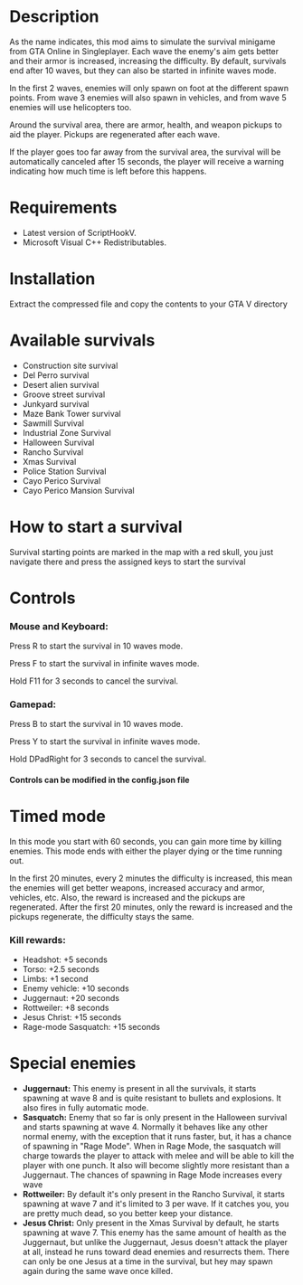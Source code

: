 # Description

As the name indicates, this mod aims to simulate the survival minigame from GTA Online in Singleplayer. Each wave the enemy's aim gets better and their armor is increased, increasing the difficulty. By default, survivals end after 10 waves, but they can also be started in infinite waves mode.

In the first 2 waves, enemies will only spawn on foot at the different spawn points. From wave 3 enemies will also spawn in vehicles, and from wave 5 enemies will use helicopters too.

Around the survival area, there are armor, health, and weapon pickups to aid the player. Pickups are regenerated after each wave.

If the player goes too far away from the survival area, the survival will be automatically canceled after 15 seconds, the player will receive a warning indicating how much time is left before this happens.

# Requirements
- Latest version of ScriptHookV.
- Microsoft Visual C++ Redistributables.


# Installation
Extract the compressed file and copy the contents to your GTA V directory

# Available survivals
- Construction site survival
- Del Perro survival
- Desert alien survival
- Groove street survival
- Junkyard survival
- Maze Bank Tower survival
- Sawmill Survival
- Industrial Zone Survival
- Halloween Survival
- Rancho Survival
- Xmas Survival
- Police Station Survival
- Cayo Perico Survival
- Cayo Perico Mansion Survival


# How to start a survival
Survival starting points are marked in the map with a red skull, you just navigate there and press the assigned keys to start the survival

# Controls
### Mouse and Keyboard:

Press R to start the survival in 10 waves mode.

Press F to start the survival in infinite waves mode.

Hold F11 for 3 seconds to cancel the survival.

### Gamepad:

Press B to start the survival in 10 waves mode.

Press Y to start the survival in infinite waves mode.

Hold DPadRight for 3 seconds to cancel the survival.

#### Controls can be modified in the config.json file

# Timed mode
In this mode you start with 60 seconds, you can gain more time by killing enemies. This mode ends with either the player dying or the time running out.

In the first 20 minutes, every 2 minutes the difficulty is increased, this mean the enemies will get better weapons, increased accuracy and armor, vehicles, etc. Also, the reward is increased and the pickups are regenerated. After the first 20 minutes, only the reward is increased and the pickups regenerate, the difficulty stays the same.

### Kill rewards:
- Headshot: +5 seconds
- Torso: +2.5 seconds
- Limbs: +1 second
- Enemy vehicle: +10 seconds
- Juggernaut: +20 seconds
- Rottweiler: +8 seconds
- Jesus Christ: +15 seconds
- Rage-mode Sasquatch: +15 seconds


# Special enemies
- **Juggernaut:** This enemy is present in all the survivals, it starts spawning at wave 8 and is quite resistant to bullets and explosions. It also fires in fully automatic mode.
- **Sasquatch:** Enemy that so far is only present in the Halloween survival and starts spawning at wave 4. Normally it behaves like any other normal enemy, with the exception that it runs faster, but, it has a chance of spawning in "Rage Mode". When in Rage Mode, the sasquatch will charge towards the player to attack with melee and will be able to kill the player with one punch. It also will become slightly more resistant than a Juggernaut. The chances of spawning in Rage Mode increases every wave
- **Rottweiler:** By default it's only present in the Rancho Survival, it starts spawning at wave 7 and it's limited to 3 per wave. If it catches you, you are pretty much dead, so you better keep your distance.
- **Jesus Christ:** Only present in the Xmas Survival by default, he starts spawning at wave 7. This enemy has the same amount of health as the Juggernaut, but unlike the Juggernaut, Jesus doesn't attack the player at all, instead he runs toward dead enemies and resurrects them. There can only be one Jesus at a time in the survival, but hey may spawn again during the same wave once killed.
